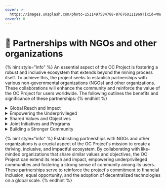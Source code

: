 ```yaml
---
cover: >-
  https://images.unsplash.com/photo-1511497584788-876760111969?ixid=MnwxMjA3fDB8MHxwaG90by1wYWdlfHx8fGVufDB8fHx8&ixlib=rb-1.2.1&auto=format&fit=crop&w=3432&q=80
coverY: 0
---
```


# 🏫 Partnerships with NGOs and other organizations

{% hint style="info" %}
An essential aspect of the OC Project is fostering a robust and inclusive ecosystem that extends beyond the mining process itself. To achieve this, the project seeks to establish partnerships with various non-governmental organizations (NGOs) and other organizations. These collaborations will enhance the community and reinforce the value of the OC Project for users worldwide. The following outlines the benefits and significance of these partnerships:
{% endhint %}

<details>

<summary>Global Reach and Impact</summary>

By partnering with NGOs and other organizations that operate on a global scale, the OC Project can extend its reach and impact, bringing the benefits of the OC token and its ecosystem to a wider audience. These partnerships can help raise awareness about the project, its goals, and its potential applications, ensuring that more people have the opportunity to participate in the mining process and benefit from the platform.

</details>

<details>

<summary>Empowering the Underprivileged</summary>

Collaborating with NGOs that focus on assisting underprivileged communities enables the OC Project to promote economic empowerment and inclusivity. These partnerships can help provide access to the OC token and its ecosystem for those who may not have had the opportunity otherwise, thus promoting greater income equality and financial inclusion.

</details>

<details>

<summary>Shared Values and Objectives</summary>

Partnering with NGOs and other organizations that align with the OC Project's values and objectives ensures that the platform's goals are pursued in a consistent and cohesive manner. By working together, these organizations can support each other in their respective missions, helping to promote financial freedom, equal opportunity, and the adoption of decentralized technologies on a global scale.

</details>

<details>

<summary>Joint Initiatives and Programs</summary>

Collaborations between the OC Project and partner organizations can lead to the development of joint initiatives and programs that aim to achieve shared goals. These collaborative efforts can include educational campaigns, workshops, and community engagement activities that further the OC Project's mission while supporting the partner organizations' objectives.

</details>

<details>

<summary>Building a Stronger Community</summary>

Partnerships with NGOs and other organizations help to foster a stronger and more diverse OC Project community. By encouraging a sense of collaboration and shared purpose, these partnerships contribute to creating an environment where users feel supported, engaged, and committed to the project's success.

</details>

{% hint style="info" %}
Establishing partnerships with NGOs and other organizations is a crucial aspect of the OC Project's mission to create a thriving, inclusive, and impactful ecosystem. By collaborating with like-minded organizations that share similar values and objectives, the OC Project can extend its reach and impact, empowering underprivileged communities and fostering a strong sense of community among its users. These partnerships serve to reinforce the project's commitment to financial inclusion, equal opportunity, and the adoption of decentralized technologies on a global scale.
{% endhint %}


